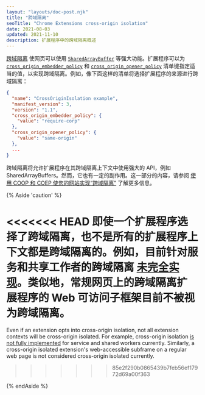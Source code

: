 ```yaml
---
layout: "layouts/doc-post.njk"
title: "跨域隔离"
seoTitle: "Chrome Extensions cross-origin isolation"
date: 2021-08-03
updated: 2021-11-10
description: 扩展程序中的跨域隔离概述
---
```


[跨域隔离][web-coi-guide] 使网页可以使用 [`SharedArrayBuffer`][mdn-sharedarraybuffer] 等强大功能。扩展程序可以为 [`cross_origin_embedder_policy`][doc-coep] 和 [`cross_origin_opener_policy`][doc-coop] 清单键指定适当的值，以实现跨域隔离。例如，像下面这样的清单将选择扩展程序的来源进行跨域隔离：

```json
{
  "name": "CrossOriginIsolation example",
  "manifest_version": 3,
  "version": "1.1",
  "cross_origin_embedder_policy": {
    "value": "require-corp"
  },
  "cross_origin_opener_policy": {
    "value": "same-origin"
  },
  ...
}
```

跨域隔离将允许扩展程序在其跨域隔离上下文中使用强大的 API，例如 SharedArrayBuffers。然而，它也有一定的副作用。这一部分的内容，请参阅 [使用 COOP 和 COEP 使您的网站实现“跨域隔离”](https://web.dev/coop-coep/) 了解更多信息。

{% Aside 'caution' %}

<<<<<<< HEAD
即使一个扩展程序选择了跨域隔离，也不是所有的扩展程序上下文都是跨域隔离的。例如，目前针对服务和共享工作者的跨域隔离 [未完全实现][crbug-issue]。类似地，常规网页上的跨域隔离扩展程序的 Web 可访问子框架目前不被视为跨域隔离。
=======
Even if an extension opts into cross-origin isolation, not all extension contexts will be
cross-origin isolated. For example, cross-origin isolation [is not fully implemented][crbug-issue]
for service and shared workers currently. Similarly, a cross-origin isolated extension's
web-accessible subframe on a regular web page is not considered cross-origin isolated currently.
>>>>>>> 85e2f290b0865439b7feb56ef17972d69a00f363

{% endAside %}

[crbug-issue]: https://bugs.chromium.org/p/chromium/issues/detail?id=1131404
[doc-coep]: /docs/extensions/mv3/manifest/cross_origin_embedder_policy
[doc-coop]: /docs/extensions/mv3/manifest/cross_origin_opener_policy
[mdn-sharedarraybuffer]: https://developer.mozilla.org/docs/Web/JavaScript/Reference/Global_Objects/SharedArrayBuffer
[web-coi-guide]: https://web.dev/cross-origin-isolation-guide/

